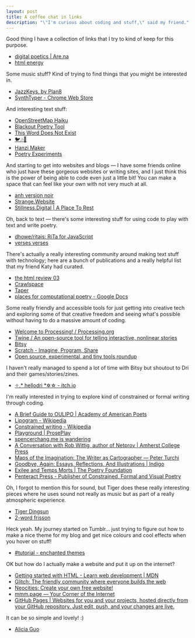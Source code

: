 ```yaml
---
layout: post
title: A coffee chat in links
description: "\"I'm curious about coding and stuff,\" said my friend."
---
```


Good thing I have a collection of links that I try to kind of keep for this purpose.

- [digital poetics \| Are.na](https://www.are.na/katherine-yang-lztem2o0ac8/digital-poetics-gyzgdydf84i)
- [html energy](https://html.energy/)

Some music stuff? Kind of trying to find things that you might be interested in.

- [JazzKeys, by Plan8](https://jazzkeys.plan8.co/)
- [SynthTyper - Chrome Web Store](https://chromewebstore.google.com/detail/synthtyper/ahmmmjockhcjpepcbiacehhlpbbgofdo?pli=1)

And interesting text stuff:

- [OpenStreetMap Haiku](https://satellitestud.io/osm-haiku/app/#15/40.7133/-73.9770)
- [Blackout Poetry Tool](https://blackout-poetry-tool.github.io/)
- [This Word Does Not Exist](https://www.thisworddoesnotexist.com/)
- [&#x1F426;&#x1F3B6;&#x1F3B2;](https://birbs.glitch.me/loc/42.34841346922538/-71.0867214199131)
- [Hanzi Maker](https://futureofmemory.netlify.app/hanzi-maker/)
- [Poetry Experiments](http://www.katygero.com/poetry-experiments/)

And starting to get into websites and blogs — I have some friends online who just have these gorgeous websites or writing sites, and I just think this is the power of being able to code even just a little bit! You can make a space that can feel like your own with not very much at all.

- [anh version noir](https://anhvn.com/)
- [Strange.Website](https://strange.website/)
- [Stillness.Digital \| A Place To Rest](https://stillness.digital/)

Oh, back to text — there's some interesting stuff for using code to play with text and write poetry.

- [dhowe/ritajs: RiTa for JavaScript](https://github.com/dhowe/RiTaJS)
- [verses verses](http://poems.verses.xyz/#0)

There's actually a really interesting community around making text stuff with technology; here are a bunch of publications and a really helpful list that my friend Katy had curated.

- [the html review 03](https://thehtml.review/03/)
- [Crawlspace](https://crawlspace.cool/)
- [Taper](https://taper.badquar.to/)
- [places for computational poetry - Google Docs](https://docs.google.com/document/d/1B9AWI6OCtClxu1WnuXJgq6at0dvIdJwviksExzw0TDA/edit)

Some really friendly and accessible tools for just getting into creative tech and exploring some of that creative freedom and seeing what's possible without having to do a massive amount of coding.

- [Welcome to Processing! / Processing.org](https://processing.org/)
- [Twine / An open-source tool for telling interactive, nonlinear stories](https://twinery.org/)
- [Bitsy](http://www.make.bitsy.org/)
- [Scratch - Imagine, Program, Share](https://scratch.mit.edu/)
- [Open source, experimental, and tiny tools roundup](https://tinytools.directory/)

I haven't really managed to spend a lot of time with Bitsy but shoutout to Dri and their games/stories/zines.

- [✧.*  hellodri  *✲☆ - itch.io](https://hellodri.itch.io/)

I'm really interested in trying to explore kind of constrained or formal writing through coding.

- [A Brief Guide to OULIPO \| Academy of American Poets](https://poets.org/text/brief-guide-oulipo)
- [Lipogram - Wikipedia](https://en.wikipedia.org/wiki/Lipogram)
- [Constrained writing - Wikipedia](https://en.wikipedia.org/wiki/Constrained_writing)
- [Playground \| ProsePlay](https://www.proseplay.net/playground/)
- [spencerchang.me is wandering](https://www.spencerchang.me/)
- [A Conversation with Rob Wittig, author of Netprov \| Amherst College Press](https://acpress.amherst.edu/blog/2022-03-16-a-conversation-with-rob-wittig-author-of-netprov/)
- [Maps of the Imagination: The Writer as Cartographer &mdash; Peter Turchi](https://www.peterturchi.com/books-1/project-one-f5w4d-flb56)
- [Goodbye, Again: Essays, Reflections, And Illustrations \| Indigo](https://www.indigo.ca/en-ca/goodbye-again-essays-reflections-and-illustrations/9780062880857.html)
- [Exilee and Temps Morts \| The Poetry Foundation](https://www.poetryfoundation.org/books/reviews/158519/exilee-and-temps-morts)
- [Penteract Press - Publisher of Constrained, Formal and Visual Poetry](https://penteractpress.com/)

Oh, I forgot to mention this for sound, but Tiger does these really interesting pieces where he uses sound not really as music but as part of a really atmospheric experience.

- [Tiger Dingsun](https://www.tiger.exposed/index)
- [2-word frisson](https://tdingsun.github.io/toward-frisson/)

Heck yeah. My journey started on Tumblr... just trying to figure out how to make a nice theme for my blog and get nice colours and cool effects when you hover on stuff!

- [#tutorial - enchanted themes](https://enchantedthemes.tumblr.com/tagged/tutorial)

OK but how do I actually make a website and put it up on the internet?

- [Getting started with HTML - Learn web development \| MDN](https://developer.mozilla.org/en-US/docs/Learn/HTML/Introduction_to_HTML/Getting_started)
- [Glitch: The friendly community where everyone builds the web](https://glitch.com/)
- [Neocities: Create your own free website!](https://neocities.org/)
- [mmm.page — Your Corner of the Internet](https://mmm.page/)
- [GitHub Pages \| Websites for you and your projects, hosted directly from your GitHub repository. Just edit, push, and your changes are live.](https://pages.github.com/)

It can be so simple and lovely! :)

- [Alicia Guo](https://mangotango.mmm.page/)